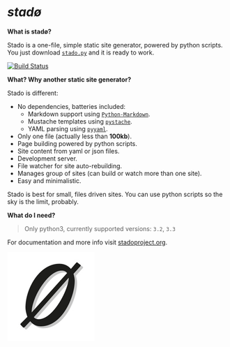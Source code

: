 *stadø*
=======



**What is stadø?**

Stado is a one-file, simple static site generator, powered by python scripts.
You just download
[`stado.py`](https://github.com/lecnim/stado/releases/download/v0.5.1/stado.py)
and it is ready to work.


[![Build Status](https://travis-ci.org/lecnim/stado.png?branch=master)](https://travis-ci.org/lecnim/stado)


**What? Why another static site generator?**

Stado is different:

- No dependencies, batteries included:
    - Markdown support using [`Python-Markdown`](https://github.com/waylan/Python-Markdown).
    - Mustache templates using [`pystache`](https://github.com/defunkt/pystache).
    - YAML parsing using [`pyyaml`](https://github.com/yaml/pyyaml).
- Only one file (actually less than **100kb**).
- Page building powered by python scripts.
- Site content from yaml or json files.
- Development server.
- File watcher for site auto-rebuilding.
- Manages group of sites (can build or watch more than one site).
- Easy and minimalistic.

Stado is best for small, files driven sites. You can use python scripts so the sky
is the limit, probably.


**What do I need?**

> Only python3, currently supported versions: `3.2`, `3.3`


For documentation and more info visit [stadoproject.org](http://stadoproject.org).

![gg](logo.jpg)
